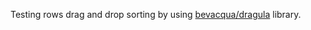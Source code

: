 Testing rows drag and drop sorting by using 
[bevacqua/dragula](https://github.com/bevacqua/dragula)
library.

